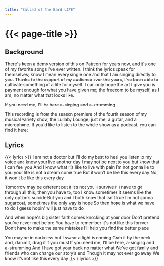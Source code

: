 ```yaml
---
title: "Ballad of the Bard LIVE"
---
```

# {{< page-title >}}

## Background
There's been a demo version of this on Patreon for years now, and it's one of my favorite songs I've ever written. I think the lyrics speak for themselves; know I mean every single one and that I am singing directly to you. Thanks to the support of my audience over the years, I've been able to cultivate something of a life for myself. I can only hope the art I give you is payment enough for what you have given me; the freedom to be myself, as I am, no matter what that looks like.

If you need me, I'll be here a-singing and a-strumming.

This recording is from the season premiere of the fourth season of my musical variety show, the Lullaby Lounge; just me, a guitar, and a microphone. If you'd like to listen to the whole show as a podcast, you can find it here:

## Lyrics
{{< lyrics >}}
I am not a doctor but I’ll do my best to heal you
listen to my voice and know your live another day
I may not be next to you but know that I can feel you
And I know what it’s like to live with pain
I’m not gonna lie to you your life is not a dream come true
But it won’t be like this every day
No, it won’t be like this every day

Tomorrow may be different but if it’s not you’ll survive
If I have to go through all this, then you have to, too
I know sometimes it seems like the only option’s suicide
But you and I both know that isn’t true
I’m not gonna sugarcoat, sometimes the only way is hope
So then hope is what we have to do
I guess hopin' will just have to do

And when hope's big sister faith comes knocking at your door
Don’t pretend you’ve never met before
You have to remember it's not like this forever
Don’t have to make the same mistakes
I’ll help you find the better place

You may be in darkness but I swear a light is coming
Grab it by the neck and, dammit, drag it if you must
If you need me, I’ll be here, a-singing and a-strumming
And I have got your back no matter what
We’ve got family and friends who can change our story’s end
Though it may not ever go away
We know it’s not like this every day
{{< / lyrics >}}
